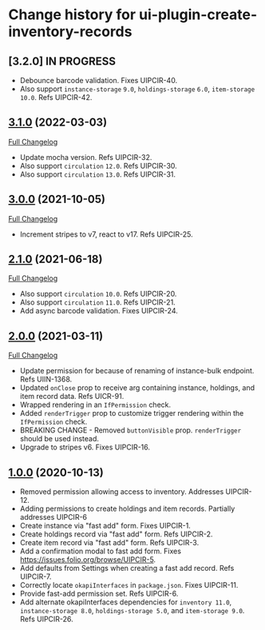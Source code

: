 # Change history for ui-plugin-create-inventory-records

## [3.2.0] IN PROGRESS

* Debounce barcode validation. Fixes UIPCIR-40.
* Also support `instance-storage` `9.0`, `holdings-storage` `6.0`, `item-storage` `10.0`. Refs UIPCIR-42.

## [3.1.0](https://github.com/folio-org/ui-plugin-create-inventory-records/tree/v3.1.0) (2022-03-03)
[Full Changelog](https://github.com/folio-org/ui-plugin-create-inventory-records/compare/v3.0.0...v3.1.0)

* Update mocha version. Refs UIPCIR-32.
* Also support `circulation` `12.0`. Refs UIPCIR-30.
* Also support `circulation` `13.0`. Refs UIPCIR-31.

## [3.0.0](https://github.com/folio-org/ui-plugin-create-inventory-records/tree/v3.0.0) (2021-10-05)
[Full Changelog](https://github.com/folio-org/ui-plugin-create-inventory-records/compare/v2.1.0...v3.0.0)

* Increment stripes to v7, react to v17. Refs UIPCIR-25.

## [2.1.0](https://github.com/folio-org/ui-plugin-create-inventory-records/tree/v2.1.0) (2021-06-18)
[Full Changelog](https://github.com/folio-org/ui-plugin-create-inventory-records/compare/v2.0.0...v2.1.0)

* Also support `circulation` `10.0`. Refs UIPCIR-20.
* Also support `circulation` `11.0`. Refs UIPCIR-21.
* Add async barcode validation. Fixes UIPCIR-24.

## [2.0.0](https://github.com/folio-org/ui-plugin-create-inventory-records/tree/v2.0.0) (2021-03-11)
[Full Changelog](https://github.com/folio-org/ui-plugin-create-inventory-records/compare/v1.0.0...v2.0.0)

* Update permission for because of renaming of instance-bulk endpoint. Refs UIIN-1368.
* Updated `onClose` prop to receive arg containing instance, holdings, and item record data. Refs UICR-91.
* Wrapped rendering in an `IfPermission` check.
* Added `renderTrigger` prop to customize trigger rendering within the `IfPermission` check.
* BREAKING CHANGE - Removed `buttonVisible` prop. `renderTrigger` should be used instead.
* Upgrade to stripes v6. Fixes UIPCIR-16.

## [1.0.0](https://github.com/folio-org/ui-plugin-create-inventory-records/tree/v1.0.0) (2020-10-13)

* Removed permission allowing access to inventory.  Addresses UIPCIR-12.
* Adding permissions to create holdings and item records.  Partially addresses UIPCIR-6
* Create instance via "fast add" form. Fixes UIPCIR-1.
* Create holdings record via "fast add" form. Refs UIPCIR-2.
* Create item record via "fast add" form. Refs UIPCIR-3.
* Add a confirmation modal to fast add form. Fixes https://issues.folio.org/browse/UIPCIR-5.
* Add defaults from Settings when creating a fast add record. Refs UIPCIR-7.
* Correctly locate `okapiInterfaces` in `package.json`. Fixes UIPCIR-11.
* Provide fast-add permission set. Refs UIPCIR-6.
* Add alternate okapiInterfaces dependencies for `inventory 11.0`, `instance-storage 8.0`, `holdings-storage 5.0`, and `item-storage 9.0`. Refs UIPCIR-26.
